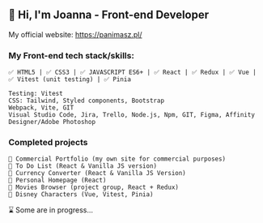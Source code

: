 ## 👋  Hi, I'm Joanna - Front-end Developer 
My official website:
https://panimasz.pl/

### My Front-end tech stack/skills:
```
✅ HTML5 | ✅ CSS3 | ✅ JAVASCRIPT ES6+ | ✅ React | ✅ Redux | ✅ Vue | ✅ Vitest (unit testing) | ✅ Pinia
```
```
Testing: Vitest
CSS: Tailwind, Styled components, Bootstrap
Webpack, Vite, GIT
Visual Studio Code, Jira, Trello, Node.js, Npm, GIT, Figma, Affinity Designer/Adobe Photoshop
```

### Completed projects
```
📁 Commercial Portfolio (my own site for commercial purposes)
📁 To Do List (React & Vanilla JS version)
📁 Currency Converter (React & Vanilla JS Version)
📁 Personal Homepage (React)
📁 Movies Browser (project group, React + Redux)
📁 Disney Characters (Vue, Vitest, Pinia)
```
⌛ Some are in progress...
